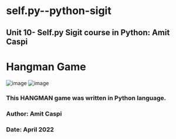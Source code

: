 # self.py--python-sigit
## Unit 10- Self.py Sigit course in Python:  Amit Caspi

# Hangman Game

![image](https://user-images.githubusercontent.com/57112317/164996544-f8c56a2a-a895-4aba-a430-ed4b18c18f68.png)
![image](https://user-images.githubusercontent.com/57112317/164996562-c6eac82b-170e-4664-89c0-aabee604b7cb.png)

### This HANGMAN game was written in Python language.
### Author: Amit Caspi
### Date: April 2022  
